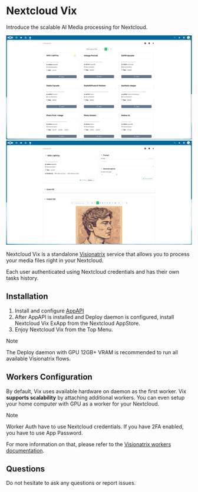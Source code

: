# Nextcloud Vix

Introduce the scalable AI Media processing for Nextcloud.

![Nextcloud Vix](/screenshots/vix_1.png)
![Nextcloud Vix](/screenshots/vix_2.png)

Nextcloud Vix is a standalone [Visionatrix](https://github.com/Visionatrix/Visionatrix) service that allows you to process your media files right in your Nextcloud.

Each user authenticated using Nextcloud credentials and has their own tasks history.

## Installation

1. Install and configure [AppAPI](https://github.com/cloud-py-api/app_api)
2. After AppAPI is installed and Deploy daemon is configured, install Nextcloud Vix ExApp from the Nextcloud AppStore.
3. Enjoy Nextcloud Vix from the Top Menu.

> [!NOTE]
> The Deploy daemon with GPU 12GB+ VRAM is recommended to run all available Visionatrix flows.

## Workers Configuration

By default, Vix uses available hardware on daemon as the first worker.
Vix **supports scalability** by attaching additional workers.
You can even setup your home computer with GPU as a worker for your Nextcloud.

> [!NOTE]
> Worker Auth have to use Nextcloud credentials. If you have 2FA enabled, you have to use App Password.

For more information on that, please refer to the [Visionatrix workers documentation](https://visionatrix.github.io/VixFlowsDocs/).

## Questions

Do not hesitate to ask any questions or report issues.
